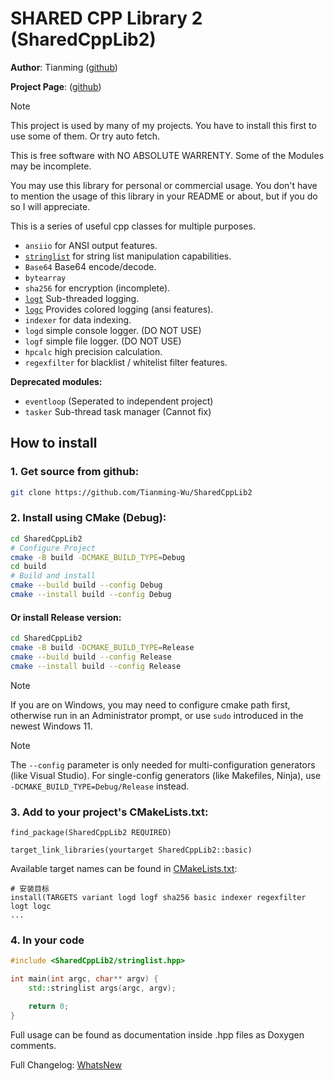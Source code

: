 # SHARED CPP Library 2 (SharedCppLib2)

**Author**: Tianming ([github](https://github.com/Tianming-Wu))

**Project Page**: ([github](https://github.com/Tianming-Wu/SharedCppLib2))

> [!NOTE]
> This project is used by many of my projects. You have to install this first to use some of them. Or try auto fetch.

This is free software with NO ABSOLUTE WARRENTY. Some of the Modules
may be incomplete.

You may use this library for personal or commercial usage. You don't
have to mention the usage of this library in your README or about,
but if you do so I will appreciate.

This is a series of useful cpp classes for multiple purposes.

- `ansiio` for ANSI output features.
- [`stringlist`](doc/stringlist.md) for string list manipulation capabilities.
- `Base64` Base64 encode/decode.
- `bytearray`
- `sha256` for encryption (incomplete).
- [`logt`](doc/logt.md) Sub-threaded logging.
- [`logc`](doc/logc.md) Provides colored logging (ansi features).
- `indexer` for data indexing.
- `logd` simple console logger. (DO NOT USE)
- `logf` simple file logger. (DO NOT USE)
- `hpcalc` high precision calculation.
- `regexfilter` for blacklist / whitelist filter features.

**Deprecated modules:**
- `eventloop` (Seperated to independent project)
- `tasker` Sub-thread task manager (Cannot fix)

## How to install
### 1. Get source from github:
```bash
git clone https://github.com/Tianming-Wu/SharedCppLib2
```

### 2. Install using CMake (Debug):
```bash
cd SharedCppLib2
# Configure Project
cmake -B build -DCMAKE_BUILD_TYPE=Debug
cd build
# Build and install
cmake --build build --config Debug
cmake --install build --config Debug
```

#### Or install Release version:
```bash
cd SharedCppLib2
cmake -B build -DCMAKE_BUILD_TYPE=Release
cmake --build build --config Release  
cmake --install build --config Release
```

> [!NOTE]
> If you are on Windows, you may need to configure cmake path first, otherwise run in an Administrator prompt, or use `sudo` introduced in the newest Windows 11.

> [!NOTE]
> The `--config` parameter is only needed for multi-configuration generators (like Visual Studio). 
> For single-config generators (like Makefiles, Ninja), use `-DCMAKE_BUILD_TYPE=Debug/Release` instead.

### 3. Add to your project's CMakeLists.txt:
```
find_package(SharedCppLib2 REQUIRED)

target_link_libraries(yourtarget SharedCppLib2::basic)
```

Available target names can be found in [CMakeLists.txt](CMakeLists.txt):
```
# 安装目标
install(TARGETS variant logd logf sha256 basic indexer regexfilter logt logc
...
```

### 4. In your code
```cpp
#include <SharedCppLib2/stringlist.hpp>

int main(int argc, char** argv) {
    std::stringlist args(argc, argv);

    return 0;
}
```
Full usage can be found as documentation inside .hpp files as Doxygen comments.

Full Changelog: [WhatsNew](WhatsNew)

